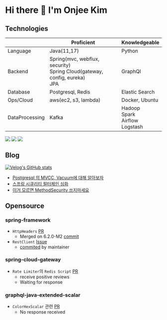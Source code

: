 # Hi there 👋 I'm Onjee Kim

## Technologies
|                | Proficient                                                                       | Knowledgeable                                 |
|----------------|----------------------------------------------------------------------------------|-----------------------------------------------|
| Language       | Java(11,17)                                                                      | Python                                        |
| Backend        | Spring(mvc, webflux, security)<br> Spring Cloud(gateway, config, eureka)<br> JPA | GraphQl                                       |
| Database       | Postgresql, Redis                                                                | Elastic Search                                |
| Ops/Cloud      | aws(ec2, s3, lambda)                                                             | Docker, Ubuntu                                |
| DataProcessing | Kafka                                                                            | Hadoop<br> Spark<br> Airflow<br> Logstash<br> |

<img src="https://img.shields.io/badge/spring-6DB33F?style=for-the-badge&logo=spring&logoColor=#FFF"/> <img src="https://img.shields.io/badge/postgresql-4169E1?style=for-the-badge&logo=postgresql&logoColor=white"/> <img src="https://img.shields.io/badge/Java-007396?style=for-the-badge&logo=Java&logoColor=white"/>

## Blog
[![Velog's GitHub stats](https://velog-readme-stats.vercel.app/api?name=on5949)](https://velog.io/@on5949)
- [Postgresql 의 MVCC, Vacuum에 대해 알아보자](https://velog.io/@on5949/Postgresql-%EC%9D%98-MVCC-Vacuum%EC%97%90-%EB%8C%80%ED%95%B4-%EC%95%8C%EC%95%84%EB%B3%B4%EC%9E%90)
- [스프링 시큐리티 필터체인 심화](https://velog.io/@on5949/SpringSecurity-%EC%8A%A4%ED%94%84%EB%A7%81-%EC%8B%9C%ED%81%90%EB%A6%AC%ED%8B%B0-%ED%95%84%ED%84%B0-%EC%B2%B4%EC%9D%B8-%EC%8B%AC%ED%99%94)
- [이거 모르면 MethodSecurity 쓰지마세요](https://velog.io/@on5949/%EC%9D%B4%EA%B1%B0-%EB%AA%A8%EB%A5%B4%EB%A9%B4-Method-Security-%EC%93%B0%EC%A7%80%EB%A7%88-%EC%84%B8%EC%9A%94)

## Opensource
### spring-framework
- `HttpHeaders` [PR](https://github.com/spring-projects/spring-framework/pull/32660)
  - Merged on 6.2.0-M2 [commit](https://github.com/spring-projects/spring-framework/commit/ec055da7c3d939a867436821a1405835475a6393)
- `RestClient` [Issue](https://github.com/spring-projects/spring-framework/issues/32650)
  - [commited](https://github.com/spring-projects/spring-framework/commit/b3a45670f9b8b193a34c022b63cc2b587feae6ef) by maintainer
### spring-cloud-gateway
- `Rate Limiter`의 `Redis Script` [PR](https://github.com/spring-cloud/spring-cloud-gateway/pull/3339)
  - receive positive reviews
  - Waiting for response
### graphql-java-extended-scalar
- `ColorHexScalar` 관련 [PR](https://github.com/graphql-java/graphql-java-extended-scalars/pull/122)
  - No response received
